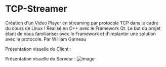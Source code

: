 # TCP-Streamer
Création d'un Video Player en streaming par protocole TCP dans le cadre du cours de Linux ! Réalisé en C++ avec le Framework Qt.
Le but du projet étant de nous familiariser avec le Framework et d'implanter une solution avec le protocole.
Par William Garneau

Présentation visuelle du Client :

Présentation visuelle du Serveur :
![image](https://user-images.githubusercontent.com/33030290/39974625-036bedba-56f8-11e8-9a68-1af86c60cae3.png)
